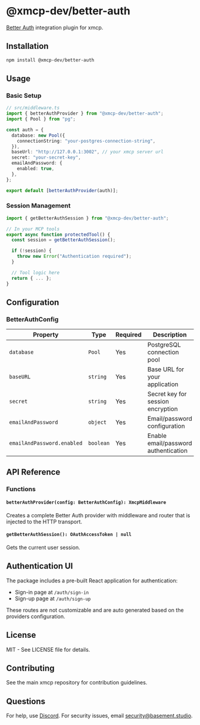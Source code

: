 # @xmcp-dev/better-auth

[Better Auth](https://github.com/better-auth/better-auth) integration plugin for xmcp.

## Installation

```bash
npm install @xmcp-dev/better-auth
```

## Usage

### Basic Setup

```typescript
// src/middleware.ts
import { betterAuthProvider } from "@xmcp-dev/better-auth";
import { Pool } from "pg";

const auth = {
  database: new Pool({
    connectionString: "your-postgres-connection-string",
  }),
  baseUrl: "http://127.0.0.1:3002", // your xmcp server url
  secret: "your-secret-key",
  emailAndPassword: {
    enabled: true,
  },
};

export default [betterAuthProvider(auth)];
```

### Session Management

```typescript
import { getBetterAuthSession } from "@xmcp-dev/better-auth";

// In your MCP tools
export async function protectedTool() {
  const session = getBetterAuthSession();

  if (!session) {
    throw new Error("Authentication required");
  }

  // Tool logic here
  return { ... };
}
```

## Configuration

### BetterAuthConfig

| Property                   | Type      | Required | Description                          |
| -------------------------- | --------- | -------- | ------------------------------------ |
| `database`                 | `Pool`    | Yes      | PostgreSQL connection pool           |
| `baseURL`                  | `string`  | Yes      | Base URL for your application        |
| `secret`                   | `string`  | Yes      | Secret key for session encryption    |
| `emailAndPassword`         | `object`  | Yes      | Email/password configuration         |
| `emailAndPassword.enabled` | `boolean` | Yes      | Enable email/password authentication |

## API Reference

### Functions

#### `betterAuthProvider(config: BetterAuthConfig): XmcpMiddleware`

Creates a complete Better Auth provider with middleware and router that is injected to the HTTP transport.

#### `getBetterAuthSession(): OAuthAccessToken | null`

Gets the current user session.

## Authentication UI

The package includes a pre-built React application for authentication:

- Sign-in page at `/auth/sign-in`
- Sign-up page at `/auth/sign-up`

These routes are not customizable and are auto generated based on the providers configuration.

## License

MIT - See LICENSE file for details.

## Contributing

See the main xmcp repository for contribution guidelines.

## Questions

For help, use [Discord](https://discord.gg/DzsXJcUmQN). For security issues, email [security@basement.studio](mailto:security@basement.studio).
